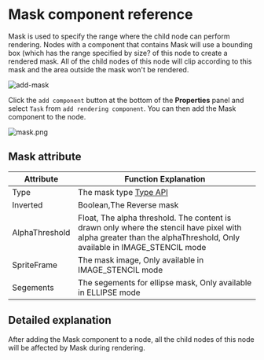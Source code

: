 # Mask component reference

Mask is used to specify the range where the child node can perform rendering. Nodes with a component that contains Mask will use a bounding box (which has the range specified by size? of this node to create a rendered mask.  All of the child nodes of this node will clip according to this mask and the area outside the mask won't be rendered.

![add-mask](./mask/add-mask.png)

Click the `add component` button at the bottom of the **Properties** panel and select `Task` from `add rendering component`. You can then add the Mask component to the node.

![mask.png](./mask/mask.png)

## Mask attribute

| Attribute |   Function Explanation
| -------------- | ----------- |
| Type           | The mask type [Type API](../../../api/en/enums/Mask.Type.html)
| Inverted       | Boolean,The Reverse mask
| AlphaThreshold | Float, The alpha threshold. The content is drawn only where the stencil have pixel with alpha greater than the alphaThreshold, Only available in IMAGE_STENCIL mode
| SpriteFrame    | The mask image, Only available in IMAGE_STENCIL mode
| Segements      | The segements for ellipse mask, Only available in ELLIPSE mode

## Detailed explanation

After adding the Mask component to a node, all the child nodes of this node will be affected by Mask during rendering.
